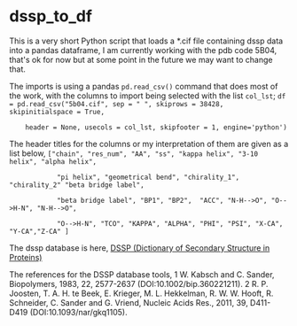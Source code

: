 # dssp_to_df

This is a very short Python script that loads a *.cif file containing dssp data into a pandas dataframe,  I am currently working with the pdb code 5B04,  that's ok for now but at some point in the future we may want to change that.

The imports is using a pandas ```pd.read_csv()``` command that does most of the work, with the columns to import being selected with the list ```col_lst```;
```df = pd.read_csv("5b04.cif", sep = " ", skiprows = 38428, skipinitialspace = True, ```

```    header = None, usecols = col_lst, skipfooter = 1, engine='python')```

The header titles for the columns or my interpretation of them are given as a list below,
```["chain", "res_num", "AA", "ss", "kappa helix", "3-10 helix", "alpha helix", ```

```            "pi helix", "geometrical bend", "chirality_1", "chirality_2" "beta bridge label",```

```            "beta bridge label", "BP1", "BP2",  "ACC", "N-H-->O", "O-->H-N", "N-H-->O",```


```            "O-->H-N", "TCO", "KAPPA", "ALPHA", "PHI", "PSI", "X-CA", "Y-CA","Z-CA" ]```

The dssp database is here, 
[DSSP (Dictionary of Secondary Structure in Proteins)](https://pdb-redo.eu/dssp)


The references for the DSSP database tools, 
1 W. Kabsch and C. Sander, Biopolymers, 1983, 22, 2577-2637 (DOI:10.1002/bip.360221211).
2 R. P. Joosten, T. A. H. te Beek, E. Krieger, M. L. Hekkelman, R. W. W. Hooft, R. Schneider, C. Sander and G. Vriend, Nucleic Acids Res., 2011, 39, D411-D419 (DOI:10.1093/nar/gkq1105).
